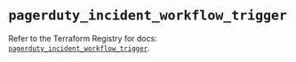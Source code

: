 # `pagerduty_incident_workflow_trigger`

Refer to the Terraform Registry for docs: [`pagerduty_incident_workflow_trigger`](https://registry.terraform.io/providers/pagerduty/pagerduty/3.15.5/docs/resources/incident_workflow_trigger).
